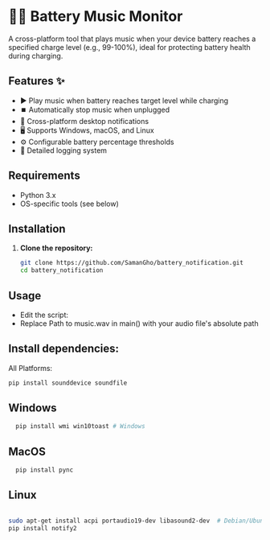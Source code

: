 # 🔋🎵 Battery Music Monitor

A cross-platform tool that plays music when your device battery reaches a specified charge level (e.g., 99-100%), ideal for protecting battery health during charging.

## Features ✨
- ▶️ Play music when battery reaches target level while charging
- ⏹️ Automatically stop music when unplugged
- 🔔 Cross-platform desktop notifications
- 🖥️ Supports Windows, macOS, and Linux
- ⚙️ Configurable battery percentage thresholds
- 📝 Detailed logging system

## Requirements
- Python 3.x
- OS-specific tools (see below)

## Installation
1. **Clone the repository:**
   ```bash
   git clone https://github.com/SamanGho/battery_notification.git
   cd battery_notification
## Usage
- Edit the script:
- Replace Path to music.wav in main() with your audio file's absolute path


## Install dependencies:


All Platforms:
   ```bash
  pip install sounddevice soundfile
 ```
## Windows
```bash
  pip install wmi win10toast # Windows
 ```
## MacOS
```bash
  pip install pync 

```
## Linux
``` bash

sudo apt-get install acpi portaudio19-dev libasound2-dev  # Debian/Ubuntu
pip install notify2
